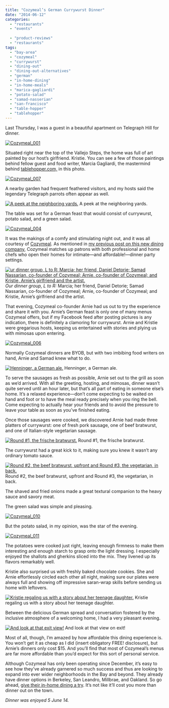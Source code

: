 ```yaml
---
title: "Cozymeal’s German Currywurst Dinner"
date: "2014-06-12"
categories:
  - "restaurants"
  - "events"
  
  - "product-reviews"
  - "restaurants"
tags:
  - "bay-area"
  - "cozymeal"
  - "currywurst"
  - "dining-out"
  - "dining-out-alternatives"
  - "german"
  - "in-home-dining"
  - "in-home-meals"
  - "marica-gagliardi"
  - "potato-salad"
  - "samad-nasserian"
  - "san-francisco"
  - "table-hopper"
  - "tablehopper"
---
```


Last Thursday, I was a guest in a beautiful apartment on Telegraph Hill for dinner.

[![Cozymeal_001](http://s3.amazonaws.com/thegourmez-wpmedia/2014/06/Cozymeal_001.jpg)](http://www.thegourmez.com/2014/06/cozymeals_german_currywurst_dinner/cozymeal_001/)

Situated right near the top of the Vallejo Steps, the home was full of art painted by our host’s girlfriend. Kristie. You can see a few of those paintings behind fellow guest and food writer, Marcia Gagliardi, the mastermind behind [tablehopper.com,](http://www.tablehopper.com/) in this photo.

[![Cozymeal_007](http://s3.amazonaws.com/thegourmez-wpmedia/2014/06/Cozymeal_007.jpg)](http://www.thegourmez.com/2014/06/cozymeals_german_currywurst_dinner/cozymeal_007/)

A nearby garden had frequent feathered visitors, and my hosts said the legendary Telegraph parrots often appear as well.




<div class="caption">

[![A peek at the neighboring yards.](http://s3.amazonaws.com/thegourmez-wpmedia/2014/06/Cozymeal_005.jpg)](http://www.thegourmez.com/2014/06/cozymeals_german_currywurst_dinner/cozymeal_005/) A peek at the neighboring yards.</div>


The table was set for a German feast that would consist of currywurst, potato salad, and a green salad.

[![Cozymeal_004](http://s3.amazonaws.com/thegourmez-wpmedia/2014/06/Cozymeal_004.jpg)](http://www.thegourmez.com/2014/06/cozymeals_german_currywurst_dinner/cozymeal_004/)

It was the makings of a comfy and stimulating night out, and it was all courtesy of [Cozymeal](https://www.cozymeal.com/). As mentioned in [my previous post on this new dining company](http://www.thegourmez.com/2014/05/bay-area-foodie-news/), Cozymeal matches up patrons with both professional and home chefs who open their homes for intimate—and affordable!—dinner party settings.




<div class="caption">

[![ur dinner group, L to R: Marcia; her friend, Daniel Detorie; Samad Nassarian, co-founder of Cozymeal; Arnie, co-founder of Cozymeal; and Kristie, Arnie’s girlfriend and the artist.](http://s3.amazonaws.com/thegourmez-wpmedia/2014/06/Cozymeal_002.jpg)](http://www.thegourmez.com/2014/06/cozymeals_german_currywurst_dinner/cozymeal_002/) _Our dinner group, L to R:_ Marcia; her friend, Daniel Detorie; Samad Nassarian, co-founder of Cozymeal; Arnie, co-founder of Cozymeal; and Kristie, Arnie’s girlfriend and the artist.</div>


That evening, Cozymeal co-founder Arnie had us out to try the experience and share it with you. Arnie’s German feast is only one of many menus Cozymeal offers, but if my Facebook feed after posting pictures is any indication, there is definitely a clamoring for currywurst. Arnie and Kristie were gregarious hosts, keeping us entertained with stories and plying us with mimosas upon entering.

[![Cozymeal_006](http://s3.amazonaws.com/thegourmez-wpmedia/2014/06/Cozymeal_006.jpg)](http://www.thegourmez.com/2014/06/cozymeals_german_currywurst_dinner/cozymeal_006/)

Normally Cozymeal dinners are BYOB, but with two imbibing food writers on hand, Arnie and Samad knew what to do.




<div class="caption">

[![Henninger, a German ale.](http://s3.amazonaws.com/thegourmez-wpmedia/2014/06/Cozymeal_014.jpg)](http://www.thegourmez.com/2014/06/cozymeals_german_currywurst_dinner/cozymeal_014/) Henninger, a German ale.</div>


To serve the sausages as fresh as possible, Arnie set out to the grill as soon as we’d arrived. With all the greeting, hosting, and mimosas, dinner wasn’t quite served until an hour later, but that’s all part of eating in someone else’s home. It’s a relaxed experience—don’t come expecting to be waited on hand and foot or to have the meal ready precisely when you ring the bell. Come expecting to actually hear your friends and to avoid the pressure to leave your table as soon as you’ve finished eating.

Once those sausages were cooked, we discovered Arnie had made three platters of currywurst: one of fresh pork sausage, one of beef bratwurst, and one of Italian-style vegetarian sausage.




<div class="caption">

[![Round #1, the frische bratwurst.](http://s3.amazonaws.com/thegourmez-wpmedia/2014/06/Cozymeal_009.jpg)](http://www.thegourmez.com/2014/06/cozymeals_german_currywurst_dinner/cozymeal_009/) Round #1, the frische bratwurst.</div>


The currywurst had a great kick to it, making sure you knew it wasn’t any ordinary tomato sauce.




<div class="caption">

[![ Round #2, the beef bratwurst, upfront and Round #3, the vegetarian, in back.](http://s3.amazonaws.com/thegourmez-wpmedia/2014/06/Cozymeal_013.jpg)](http://www.thegourmez.com/2014/06/cozymeals_german_currywurst_dinner/cozymeal_013/) Round #2, the beef bratwurst, upfront and Round #3, the vegetarian, in back.</div>


The shaved and fried onions made a great textural companion to the heavy sauce and savory meat.

The green salad was simple and pleasing.

[![Cozymeal_010](http://s3.amazonaws.com/thegourmez-wpmedia/2014/06/Cozymeal_010.jpg)](http://www.thegourmez.com/2014/06/cozymeals_german_currywurst_dinner/cozymeal_010/)

But the potato salad, in my opinion, was the star of the evening.

[![Cozymeal_011](http://s3.amazonaws.com/thegourmez-wpmedia/2014/06/Cozymeal_011.jpg)](http://www.thegourmez.com/2014/06/cozymeals_german_currywurst_dinner/cozymeal_011/)

The potatoes were cooked just right, leaving enough firmness to make them interesting and enough starch to grasp onto the light dressing. I especially enjoyed the shallots and gherkins sliced into the mix. They livened up its flavors remarkably well.

Kristie also surprised us with freshly baked chocolate cookies. She and Arnie effortlessly circled each other all night, making sure our plates were always full and showing off impressive saran-wrap skills before sending us home with leftovers.




<div class="caption">

[![Kristie regaling us with a story about her teenage daughter.](http://s3.amazonaws.com/thegourmez-wpmedia/2014/06/Cozymeal_008.jpg)](http://www.thegourmez.com/2014/06/cozymeals_german_currywurst_dinner/cozymeal_008/) Kristie regaling us with a story about her teenage daughter.</div>


Between the delicious German spread and conversation fostered by the inclusive atmosphere of a welcoming home, I had a very pleasant evening.




<div class="caption">

[![And look at that exit view!](http://s3.amazonaws.com/thegourmez-wpmedia/2014/06/Cozymeal_015.jpg)](http://www.thegourmez.com/2014/06/cozymeals_german_currywurst_dinner/cozymeal_015/) And look at that view on exit!</div>


Most of all, though, I’m amazed by how affordable this dining experience is. You won’t get it as cheap as I did (insert obligatory FREE! disclosure), but Arnie’s dinners only cost $15. And you’ll find that most of Cozymeal’s menus are far more affordable than you’d expect for this sort of personal service.

Although Cozymeal has only been operating since December, it’s easy to see how they’ve already garnered so much success and thus are looking to expand into ever wider neighborhoods in the Bay and beyond. They already have dinner options in Berkeley, San Leandro, Millbrae, and Oakland. So go ahead, [give their in-home dining a try](https://www.cozymeal.com). It’s not like it’ll cost you more than dinner out on the town.

_Dinner was enjoyed 5 June 14._
